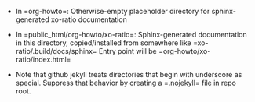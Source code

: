 - In =org-howto=:
  Otherwise-empty placeholder directory for sphinx-generated xo-ratio documentation

- In =public_html/org-howto/xo-ratio=:
  Sphinx-generated documentation in this directory,  copied/installed from somewhere like =xo-ratio/.build/docs/sphinx=
  Entry point will be =org-howto/xo-ratio/index.html=

- Note that github jekyll treats directories that begin with underscore as special.
  Suppress that behavior by creating a =.nojekyll= file in repo root.
